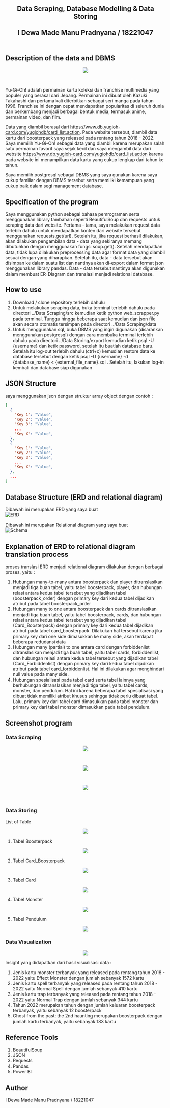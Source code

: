 <h2 align="center">
  <br>
  Data Scraping, Database Modelling & Data Storing
  <br>
  <br>
  I Dewa Made Manu Pradnyana / 18221047
  <br>
  <br>
</h2>

## Description of the data and DBMS

<p align="center">
  <img src="./Data Scraping/screenshot/Yugioh_banner.jpg">
</p>
<br>

Yu-Gi-Oh! adalah permainan kartu koleksi dan franchise multimedia yang populer yang berasal dari Jepang. Permainan ini dibuat oleh Kazuki Takahashi dan pertama kali diterbitkan sebagai seri manga pada tahun 1996. Franchise ini dengan cepat mendapatkan popularitas di seluruh dunia dan berkembang menjadi berbagai bentuk media, termasuk anime, permainan video, dan film. <br>

Data yang diambil berasal dari https://www.db.yugioh-card.com/yugiohdb/card_list.action. Pada website tersebut, diambil data kartu dari boosterpack yang released pada rentang tahun 2018 - 2022. Saya memilih Yu-Gi-Oh! sebagai data yang diambil karena merupakan salah satu permainan favorit saya sejak kecil dan saya mengambil data dari website https://www.db.yugioh-card.com/yugiohdb/card_list.action karena pada website ini menampilkan data kartu yang cukup lengkap dari tahun ke tahun. <br>

Saya memilih postgresql sebagai DBMS yang saya gunakan karena saya cukup familiar dengan DBMS tersebut serta memiliki kemampuan yang cukup baik dalam segi management database.<br>


## Specification of the program
Saya menggunakan python sebagai bahasa pemrograman serta menggunakan library tambahan seperti BeautifulSoup dan requests untuk scraping data dari website. Pertama - tama, saya melakukan request data terlebih dahulu untuk mendapatkan konten dari website tersebut menggunakan requests.get(url). Setelah itu, jika request berhasil dilakukan, akan dilakukan pengambilan data - data yang sekiranya memang dibutuhkan dengan menggunakan fungsi soup.get(). Setelah mendapatkan data, tidak lupa dilakukan preprocessing data agar format data yang diambil sesuai dengan yang diharapkan. Setelah itu, data - data tersebut akan disimpan ke dalam suatu list dan nantinya akan di-export dalam format json menggunakan library pandas. Data - data tersebut nantinya akan digunakan dalam membuat ER-Diagram dan translasi menjadi relational database.

## How to use
1. Download / clone repository terlebih dahulu
2. Untuk melakukan scraping data, buka terminal terlebih dahulu pada directori ../Data Scraping/src kemudian ketik python web_scrapper.py pada terminal. Tunggu hingga beberapa saat kemudian dan json file akan secara otomatis tersimpan pada directori ../Data Scraping/data 
3. Untuk menggunakan sql, buka DBMS yang ingin digunakan (disarankan menggunakan postgresql) dengan cara membuka terminal terlebih dahulu pada directori ../Data Storing/export kemudian ketik psql -U {username} dan ketik password, setelah itu buatlah database baru. Setelah itu log-out terlebih dahulu (ctrl+c) kemudian restore data ke database tersebut dengan ketik psql -U {username} -d {database_name} < {external_file_name}.sql . Setelah itu, lakukan log-in kembali dan database siap digunakan

## JSON Structure
saya menggunakan json dengan struktur array object dengan contoh :
```json
[
  {
    "Key 1": "Value",
    "Key 2": "Value",
    "Key 3": "Value",
    ...
    "Key X": "Value",
  },
  {
    "Key 1": "Value",
    "Key 2": "Value",
    "Key 3": "Value",
    ...
    "Key X": "Value",
  },
  ...
]
```

## Database Structure (ERD and relational diagram)
Dibawah ini merupakan ERD yang saya buat <br>
<img src = "./Data Storing/design/ERDiagram.png" alt="ERD">

Dibawah ini merupakan Relational diagram yang saya buat <br>
<img src = "./Data Storing/design/RelationalDiagram.png" alt = "Schema">

## Explanation of ERD to relational diagram translation process
proses translasi ERD menjadi relational diagram dilakukan dengan berbagai proses, yaitu :
1. Hubungan many-to-many antara boosterpack dan player ditranslasikan menjadi tiga buah tabel, yaitu tabel boosterpack, player, dan hubungan relasi antara kedua tabel tersebut yang dijadikan tabel (boosterpack_order) dengan primary key dari kedua tabel dijadikan atribut pada tabel boosterpack_order
2. Hubungan many to one antara boosterpack dan cards ditranslasikan menjadi tiga buah tabel, yaitu tabel boosterpack, cards, dan hubungan relasi antara kedua tabel tersebut yang dijadikan tabel (Card_Boosterpack) dengan primary key dari kedua tabel dijadikan atribut pada tabel card_boosterpack. Dilakukan hal tersebut karena jika primary key dari one side dimasukkan ke many side, akan terdapat beberapa redudansi data
3. Hubungan many (partial) to one antara card dengan forbiddenlist ditranslasikan menjadi tiga buah tabel, yaitu tabel cards, forbiddenlist, dan hubungan relasi antara kedua tabel tersebut yang dijadikan tabel (Card_Forbiddenlist) dengan primary key dari kedua tabel dijadikan atribut pada tabel card_forbiddenlist. Hal ini dilakukan agar menghindari null value pada many side.
4. Hubungan spesialisasi pada tabel card serta tabel lainnya yang berhubungan ditranslasikan menjadi tiga tabel, yaitu tabel cards, monster, dan pendulum. Hal ini karena beberapa tabel spesialisasi yang dibuat tidak memiliki atribut khusus sehingga tidak perlu dibuat tabel. Lalu, primary key dari tabel card dimasukkan pada tabel monster dan primary key dari tabel monster dimasukkan pada tabel pendulum.


## Screenshot program

### Data Scraping
<p align="center">
  <img src="./Data Scraping/screenshot/Scrap Testing.png">
</p>
<br>

<p align="center">
  <img src="./Data Scraping/screenshot/Scrap Testing_1.png">
</p>
<br>

<p align="center">
  <img src="./Data Scraping/screenshot/Scrap Testing_2.png">
</p>
<br>

### Data Storing
List of Table
<p align="center">
  <img src="./Data Storing/screenshot/listoftable.png">
</p>

1. Tabel Boosterpack
<p align="center">
  <img src="./Data Storing/screenshot/boosterpack.png">
</p>

2. Tabel Card_Boosterpack
<p align="center">
  <img src="./Data Storing/screenshot/card_boosterpack.png">
</p>

3. Tabel Card
<p align="center">
  <img src="./Data Storing/screenshot/card.png">
</p>

4. Tabel Monster
<p align="center">
  <img src="./Data Storing/screenshot/monster.png">
</p>

5. Tabel Pendulum
<p align="center">
  <img src="./Data Storing/screenshot/pendulum.png">
</p>

### Data Visualization
<p align="center">
  <img src="./Data Visualization/yugioh_dashboard.png">
</p>
Insight yang didapatkan dari hasil visualisasi data :

1. Jenis kartu monster terbanyak yang released pada rentang tahun 2018 - 2022 yaitu Effect Monster dengan jumlah sebanyak 1572 kartu
2. Jenis kartu spell terbanyak yang released pada rentang tahun 2018 - 2022 yaitu Normal Spell dengan jumlah sebanyak 410 kartu
3. Jenis kartu trap terbanyak yang released pada rentang tahun 2018 - 2022 yaitu Normal Trap dengan jumlah sebanyak 344 kartu
4. Tahun 2022 merupakan tahun dengan jumlah keluaran boosterpack terbanyak, yaitu sebanyak 12 boosterpack
5. Ghost from the past: the 2nd haunting merupakan boosterpack dengan jumlah kartu terbanyak, yaitu sebanyak 183 kartu

## Reference Tools
1. BeautifulSoup
2. JSON
3. Requests
4. Pandas
5. Power BI

## Author
I Dewa Made Manu Pradnyana / 18221047 <br>
